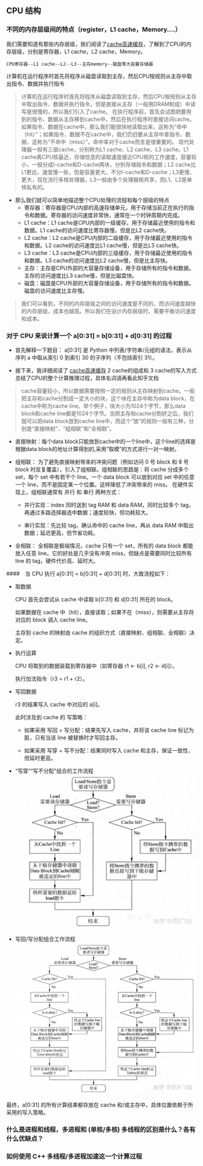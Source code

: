 ## CPU 结构

### 不同的内存层级间的特点（register，L1 cache，Memory….）

我们需要知道有那些内存层级，我们阅读了[cache高速缓存](https://zhuanlan.zhihu.com/p/482651908)，了解到了CPU的内存层级，分别是寄存器，L1 cache，L2 cache，Memory。

```plaintext
CPU寄存器--L1 cache--L2--L3--主存memory--磁盘等大容量存储器
```

计算机在运行程序时首先将程序从磁盘读取到主存，然后CPU按规则从主存中取出指令、数据并执行指令

> 计算机在运行程序时首先将程序从磁盘读取到主存，然后CPU按规则从主存中取出指令、数据并执行指令，但是直接从主存（一般用DRAM制成）中读写是很慢的，所以我们引入了cache。
> 在执行程序前，首先会试图把要用到的指令、数据从主存移到cache中，然后在执行程序时直接访问cache。如果指令、数据在cache中，那么我们能很快地读取出来，这称为“命中（hit）”；如果指令、数据不在cache中，我们仍旧要从主存中拿指令、数据，这称为“不命中（miss）”。命中率对于cache而言是很重要的。
> 现代处理器一般有三层cache，分别称为L1 cache、L2 cache、L3 cache。L1 cache离CPU核最近，存储信息的读取速度接近CPU核的工作速度，容量较小，一般分成I-cache和D-cache两块，分别存储指令和数据；L2 cache比L1更远，速度慢一些，但是容量更大，不分I-cache和D-cache；L3更慢、更大，现在流行多核处理器，L3一般由多个处理器核共享，而L1、L2是单核私有的。

- 那么我们就可以简单地描述整个CPU处理的流程和每个层级的特点
  - 寄存器：寄存器是CPU内部的高速存储单元，用于存储当前正在执行的指令和数据。寄存器的访问速度非常快，通常在一个时钟周期内完成。
  - L1 cache：L1 cache是CPU内部的一级缓存，用于存储最近使用的指令和数据。L1 cache的访问速度比寄存器慢，但是比L2 cache快。
  - L2 cache：L2 cache是CPU内部的二级缓存，用于存储最近使用的指令和数据。L2 cache的访问速度比L1 cache慢，但是比L3 cache快。
  - L3 cache：L3 cache是CPU内部的三级缓存，用于存储最近使用的指令和数据。L3 cache的访问速度比L2 cache慢，但是比主存快。
  - 主存：主存是CPU外部的大容量存储设备，用于存储所有的指令和数据。主存的访问速度比L3 cache慢，但是比磁盘快。
  - 磁盘：磁盘是CPU外部的大容量存储设备，用于存储所有的指令和数据。磁盘的访问速度比主存慢。

> 我们可以看到，不同的内存层级之间的访问速度是不同的，而访问速度越快的内存层级，成本也越高。所以我们在设计内存层级时，需要平衡访问速度和成本。

### 对于 CPU 来说计算一个 a[0:31] = b[0:31] + d[0:31] 的过程

- 首先解释一下题目： a[0:31] 是 Python 中列表/字符串/元组的语法，表示从序列 a 中取从索引 0 到索引 30 的子序列（不包括索引 31）。

- 接下来，我详细阅读了 [cache高速缓存](https://zhuanlan.zhihu.com/p/482651908) 2 cache的组成和 3 cache的写入方式 总结了CPU的整个计算推理过程，具体名词请再看此知乎文档

> cache容量较小，所以数据需要按照一定的规则从主存映射到cache。一般把主存和cache分割成一定大小的块，这个块在主存中称为data block，在cache中称为cache line。举个例子，块大小为1024个字节，那么data block和cache line都是1024个字节。当把主存和cache分割好之后，我们就可以把data block放到cache line中，而这个“放”的规则一般有三种，分别是“直接映射”、“组相联”和“全相联”。

- 直接映射：每个data block只能放到cache中的一个line中，这个line的选择是根据data block的地址计算得到的,采用“取模”的方式进行一对一映射。
- 组相联：
  为了避免直接映射带来的冲突问题（例如访问 0 号 block 和 8 号 block 时反复覆盖），引入了组相联。组相联的思路是：将 cache 分成多个 set，每个 set 中有若干个 line。一个 data block 可以放到对应 set 中的任意一个 line，而不是固定某一个位置。这样降低了冲突带来的 miss。
  在硬件实现上，组相联通常有 并行 和 串行 两种方式：

  - 并行实现：index 同时送到 tag RAM 和 data RAM，同时比较多个 tag，再通过多路选择器选中数据；速度较快，但功耗较大。

  - 串行实现：先比较 tag，确认命中的 cache line，再从 data RAM 中取出数据；延迟更高，但节省功耗。

- 全相联：
  全相联是极端情况，cache 只有一个 set，所有的 data block 都能放入任意 line。它的好处是几乎没有冲突 miss，但缺点是需要同时比较所有 line 的 tag，硬件代价高、延时大。


####　当 CPU 执行 a[0:31] = b[0:31] + d[0:31] 时，大致流程如下：

- 取数据

  CPU 首先会尝试从 cache 中读取 b[0:31] 和 d[0:31] 所在的 block。

  如果数据在 cache 中（hit），直接读取；如果不在（miss），则需要从主存将对应的 block 调入 cache line。

  主存到 cache 的映射由 cache 的组织方式（直接映射、组相联、全相联）决定。

- 执行运算

  CPU 将取到的数据装载到寄存器中（如寄存器 r1 ← b[i], r2 ← d[i]）。

  执行加法指令（r3 = r1 + r2）。

- 写回数据

  r3 的结果写入 cache 中对应的 a[i]。

  此时涉及到 cache 的 写策略：

  - 如果采用 写回 + 写分配：结果先写入 cache，并将该 cache line 标记为脏，只有当该 line 被替换时才写回主存。

  - 如果采用 写穿 + 写不分配：结果同时写入 cache 和主存，保证一致性，但延时更高。

- “写穿”“写不分配”组合的工作流程
![alt text](images/image.png) 
- 写回/写分配组合工作流程
![alt text](images/image1.png)

最终，a[0:31] 的所有计算结果都存放在 cache 和/或主存中，具体位置依赖于所采用的写入策略。
### 什么是进程和线程，多进程和 (单核/多核) 多线程的区别是什么？各有什么优缺点？

### 如何使用 C++ 多线程/多进程加速这一个计算过程
